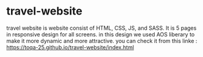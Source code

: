 # travel-website  
 travel website is website consist of HTML, CSS, JS, and SASS.
 It is 5 pages in responsive design for all screens.
 in this design we used AOS liberary to make it more dynamic and more attractive.
you can check it from this linke :
https://toqa-25.github.io/travel-website/index.html